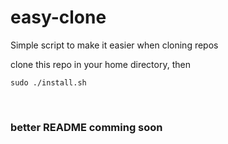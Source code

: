 # easy-clone
Simple script to make it easier when cloning repos


clone this repo in your home directory, then <br>

```
sudo ./install.sh
```


<br>


### better README comming soon






